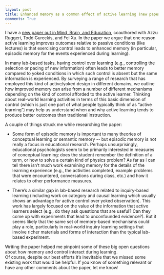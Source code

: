 ```yaml
---
layout: post
title: Enhanced memory as a common effect of active learning (new paper)
comments: True
---
```


I have a [new paper out in Mind, Brain, and Education](http://onlinelibrary.wiley.com/doi/10.1111/mbe.12117/abstract), coauthored with Azzu Ruggeri, Todd Gureckis, and Fei Xu. In the paper we argue that one reason active learning improves outcomes relative to passive conditions (like lectures) is that exercising control leads to enhanced memory (in particular, episodic memory for the events experienced during learning).

In many lab-based tasks, having control over learning (e.g., controlling the selection or pacing of new information) often leads to better memory compared to yoked conditions in which such control is absent but the same information is experienced. By surveying a range of research that has employed this kind of active/yoked design in different domains, we outline how improved memory can arise from a number of different mechanisms depending on the kind of control afforded to the active learner. Thinking about real-world learning activities in terms of this basic dimension of control (which is just one part of what people typically think of as “active learning”) may help us understand when and why active learning tends to produce better outcomes than traditional instruction.

A couple of things struck me while researching the paper:

- Some form of episodic memory is important to many theories of conceptual learning or semantic memory -- but episodic memory is not really a focus in educational research. Perhaps unsurprisingly, educational psychologists seem to be primarily interested in measures of conceptual learning: does the student remember the definition of a term, or how to solve a certain kind of physics problem? As far as I can tell there isn’t much work examining memory for the details of the learning experience (e.g., the activities completed, example problems that were encountered, conversations during class, etc.) and how it relates to other performance measures.

- There’s a similar gap in lab-based research related to inquiry-based learning (including work on category and causal learning which usually shows an advantage for active control over yoked observation). This work has largely focused on the value of the information that active learners select (e.g., do they ask questions that are useful? Can they come up with experiments that lead to unconfounded evidence?). But it seems likely that the same set of memory-based mechanisms could play a role, particularly in real-world inquiry learning settings that involve richer materials and forms of interaction than the typical lab-based experiment.

Writing the paper helped me pinpoint some of these big open questions about how memory and control interact during learning.  
Of course, despite our best efforts it’s inevitable that we missed some existing work that would be helpful. If you know of something relevant or have any other comments about the paper, let me know!
